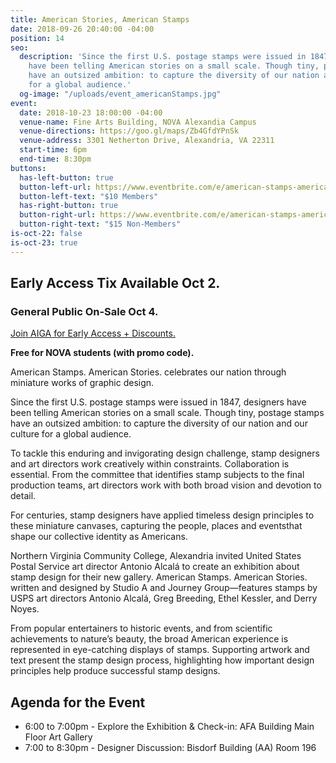 ```yaml
---
title: American Stories, American Stamps
date: 2018-09-26 20:40:00 -04:00
position: 14
seo:
  description: 'Since the first U.S. postage stamps were issued in 1847, designers
    have been telling American stories on a small scale. Though tiny, postage stamps
    have an outsized ambition: to capture the diversity of our nation and our culture
    for a global audience.'
  og-image: "/uploads/event_americanStamps.jpg"
event:
  date: 2018-10-23 18:00:00 -04:00
  venue-name: Fine Arts Building, NOVA Alexandia Campus
  venue-directions: https://goo.gl/maps/Zb4GfdYPnSk
  venue-address: 3301 Netherton Drive, Alexandria, VA 22311
  start-time: 6pm
  end-time: 8:30pm
buttons:
  has-left-button: true
  button-left-url: https://www.eventbrite.com/e/american-stamps-american-stories-tickets-50828278750
  button-left-text: "$10 Members"
  has-right-button: true
  button-right-url: https://www.eventbrite.com/e/american-stamps-american-stories-tickets-50828278750
  button-right-text: "$15 Non-Members"
is-oct-22: false
is-oct-23: true
---
```


## Early Access Tix Available Oct 2. 
### General Public On-Sale Oct 4.
[Join AIGA for Early Access + Discounts.](http://dc.aiga.org/membership/membership-rates/)

**Free for NOVA students (with promo code).**

American Stamps. American Stories.
celebrates our nation through miniature works of graphic design.

Since the first U.S. postage stamps were issued in 1847, designers have been telling American stories on a small scale. Though tiny, postage stamps have an outsized ambition: to capture the diversity of our nation and our culture for a global audience.

To tackle this enduring and invigorating design challenge, stamp designers and art directors work creatively within constraints. Collaboration is essential. From the committee that identifies stamp subjects to the final production teams, art directors work with both broad vision and devotion to detail.

For centuries, stamp designers have applied timeless design principles to these miniature canvases, capturing the people, places and eventsthat shape our collective identity as Americans.

Northern Virginia Community College, Alexandria invited United States Postal Service art director Antonio Alcalá
to create an exhibition about stamp design for their new gallery. American Stamps. American Stories. written and designed by Studio A and Journey Group—features stamps by USPS art directors Antonio Alcalá, Greg Breeding, Ethel Kessler, and Derry Noyes.

From popular entertainers to historic events, and from scientific achievements to nature’s beauty, the broad American experience is represented in eye-catching displays of stamps. Supporting artwork and text present the stamp design process, highlighting how important design principles help produce successful stamp designs.

## Agenda for the Event 

* 6:00 to 7:00pm - Explore the Exhibition & Check-in: AFA Building Main Floor Art Gallery
* 7:00 to 8:30pm - Designer Discussion: Bisdorf Building (AA) Room 196
